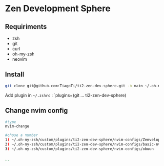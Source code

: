# Zen Development Sphere

## Requiriments

- zsh
- git
- curl
- oh-my-zsh
- neovim

## Install

```sh
git clone git@github.com:TiagoTi/ti2-zen-dev-sphere.git -b main ~/.oh-my-zsh/custom/plugins/ti2-zen-dev-sphere
```
Add plugin in `~/.zshrc` : `plugins=(git ... ti2-zen-dev-sphere)


## Change nvim config

```sh
#type
nvim-change

#chose a number
1) ~/.oh-my-zsh/custom/plugins/ti2-zen-dev-sphere/nvim-configs/Zenvelop
2) ~/.oh-my-zsh/custom/plugins/ti2-zen-dev-sphere/nvim-configs/basic-nvim
3) ~/.oh-my-zsh/custom/plugins/ti2-zen-dev-sphere/nvim-configs/obuun


``


